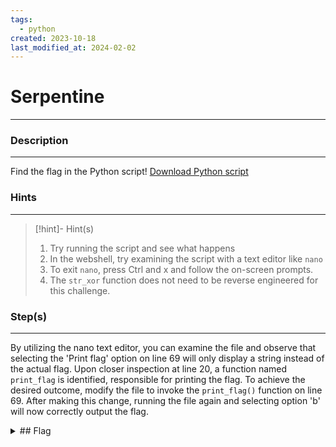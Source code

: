 ```yaml
---
tags:
  - python
created: 2023-10-18
last_modified_at: 2024-02-02
---
```

# Serpentine
---
### Description
---
Find the flag in the Python script!
[Download Python script](https://artifacts.picoctf.net/c/36/serpentine.py)
### Hints
---

> [!hint]- Hint(s)
> 1. Try running the script and see what happens
> 2. In the webshell, try examining the script with a text editor like `nano`
> 3. To exit `nano`, press Ctrl and x and follow the on-screen prompts.
> 4. The `str_xor` function does not need to be reverse engineered for this challenge.

### Step(s)
---
By utilizing the nano text editor, you can examine the file and observe that selecting the 'Print flag' option on line 69 will only display a string instead of the actual flag. Upon closer inspection at line 20, a function named `print_flag` is identified, responsible for printing the flag. To achieve the desired outcome, modify the file to invoke the `print_flag()` function on line 69. After making this change, running the file again and selecting option 'b' will now correctly output the flag.
<details>
  <summary>## Flag</summary>picoCTF{7h3_r04d_l355_7r4v3l3d_aa2340b2}
</details>